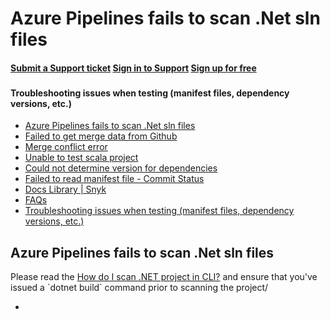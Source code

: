 # Azure Pipelines fails to scan .Net sln files

#### [Submit a Support ticket](https://support.snyk.io/hc/en-us/requests/new) [Sign in to Support](https://support.snyk.io/hc/en-us/signin) [Sign up for free](https://snyk.io/login?cta=sign-up&loc=nav&page=support_docs_page)

### [ ](untitled-206.md) <a id="category-name"></a>

#### Troubleshooting issues when testing \(manifest files, dependency versions, etc.\)

* [ Azure Pipelines fails to scan .Net sln files](https://github.com/snyk/user-docs/tree/53fce7f51125484bfae446936b09a98076f1d418/hc/en-us/articles/360010844337-Azure-Pipelines-fails-to-scan-Net-sln-files/README.md)
* [ Failed to get merge data from Github ](https://github.com/snyk/user-docs/tree/53fce7f51125484bfae446936b09a98076f1d418/hc/en-us/articles/360005281837-Failed-to-get-merge-data-from-Github-/README.md)
* [ Merge conflict error](https://github.com/snyk/user-docs/tree/53fce7f51125484bfae446936b09a98076f1d418/hc/en-us/articles/360005281098-Merge-conflict-error/README.md)
* [ Unable to test scala project](https://github.com/snyk/user-docs/tree/53fce7f51125484bfae446936b09a98076f1d418/hc/en-us/articles/360001772877-Unable-to-test-scala-project/README.md)
* [ Could not determine version for dependencies](https://github.com/snyk/user-docs/tree/53fce7f51125484bfae446936b09a98076f1d418/hc/en-us/articles/360001373178-Could-not-determine-version-for-dependencies/README.md)
* [ Failed to read manifest file - Commit Status](https://github.com/snyk/user-docs/tree/53fce7f51125484bfae446936b09a98076f1d418/hc/en-us/articles/360000910517-Failed-to-read-manifest-file-Commit-Status/README.md)
* [Docs Library \| Snyk](https://github.com/snyk/user-docs/tree/53fce7f51125484bfae446936b09a98076f1d418/hc/en-us/README.md)
* [FAQs](https://github.com/snyk/user-docs/tree/53fce7f51125484bfae446936b09a98076f1d418/hc/en-us/categories/360000116697-FAQs/README.md)
* [Troubleshooting issues when testing \(manifest files, dependency versions, etc.\)](https://github.com/snyk/user-docs/tree/53fce7f51125484bfae446936b09a98076f1d418/hc/en-us/sections/360000936037-Troubleshooting-issues-when-testing-manifest-files-dependency-versions-etc-/README.md)

## Azure Pipelines fails to scan .Net sln files

Please read the [How do I scan .NET project in CLI?](https://github.com/snyk/user-docs/tree/53fce7f51125484bfae446936b09a98076f1d418/hc/en-us/articles/360004026097/README.md) and ensure that you've issued a \`dotnet build\` command prior to scanning the project/

* 
